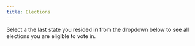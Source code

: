 ```yaml
---
title: Elections
---
```

Select a the last state you resided in from the dropdown below to see all elections you are eligible to vote in.
